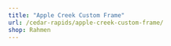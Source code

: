 ```yaml
---
title: "Apple Creek Custom Frame"
url: /cedar-rapids/apple-creek-custom-frame/
shop: Rahmen
---
```

